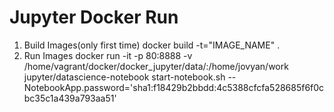 
# Jupyter Docker Run

1. Build Images(only first time)
	docker build -t="IMAGE_NAME" .
2. Run Images
	docker run -it -p 80:8888 -v /home/vagrant/docker/docker_jupyter/data/:/home/jovyan/work jupyter/datascience-notebook start-notebook.sh --NotebookApp.password='sha1:f18429b2bbdd:4c5388cfcfa528685f6f0cbc35c1a439a793aa51'
